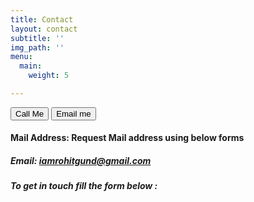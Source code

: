 ```yaml
---
title: Contact
layout: contact
subtitle: ''
img_path: ''
menu:
  main:
    weight: 5

---
```

<div class="jumbotron">

<button onclick="window.location.href='tel:+17148739806'" class="btn btn-primary" type="submit">Call Me</button>
<button onclick="window.location.href='mailto:iamrohitgund@gmail.com'" class="btn btn-primary" type="submit">Email me</button>
</div>

#### Mail Address: Request Mail address using below forms

##### Email: iamrohitgund@gmail.com

##### To get in touch fill the form below :
